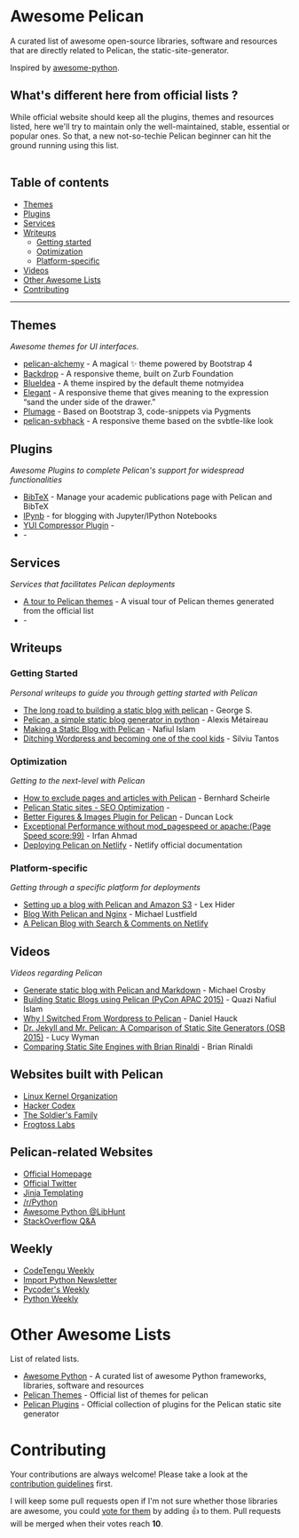 # Awesome Pelican


A curated list of awesome open-source libraries, software and resources that are directly related to Pelican, the static-site-generator.

Inspired by [awesome-python](https://github.com/vinta/awesome-python).

## What's different here from official lists ?
While official website should keep all the plugins, themes and resources listed, here we'll try to maintain only the well-maintained, stable, essential or popular ones. So that, a new not-so-techie Pelican beginner can hit the ground running using this list.  
  
  
## Table of contents
- [Themes](#themes)
- [Plugins](#plugins)
- [Services](#services)
- [Writeups](#writeups)    
    * [Getting started](#getting-started)
    * [Optimization](#optimization)
    * [Platform-specific](#platform-specific)
- [Videos](#videos)  
- [Other Awesome Lists](#other-awesome-lists)
- [Contributing](#contributing)

- - -

## Themes

*Awesome themes for UI interfaces.*

* [pelican-alchemy](https://github.com/nairobilug/pelican-alchemy/) - A magical :sparkles: theme powered by Bootstrap 4
* [Backdrop](https://github.com/getpelican/pelican-themes/tree/master/backdrop) - A responsive theme, built on Zurb Foundation
* [BlueIdea](https://github.com/blueicefield/pelican-blueidea) - A theme inspired by the default theme notmyidea
* [Elegant](https://github.com/talha131/pelican-elegant/) - A responsive theme that gives meaning to the expression “sand the under side of the drawer.”
* [Plumage](https://github.com/kdeldycke/plumage) - Based on Bootstrap 3, code-snippets via Pygments
* [pelican-svbhack](https://github.com/gfidente/pelican-svbhack) - A responsive theme based on the svbtle-like look


## Plugins

*Awesome Plugins to complete Pelican's support for widespread functionalities*

* [BibTeX](https://github.com/vene/pelican-bibtex) - Manage your academic publications page with Pelican and BibTeX
* [IPynb](https://github.com/danielfrg/pelican-ipynb) - for blogging with Jupyter/IPython Notebooks
* [YUI Compressor Plugin](https://github.com/getpelican/pelican-plugins/tree/master/yuicompressor) - 
* []() -


## Services

*Services that facilitates Pelican deployments*

* [A tour to Pelican themes](http://www.pelicanthemes.com/) - A visual tour of Pelican themes generated from the official list
* []() -


## Writeups

### Getting Started

*Personal writeups to guide you through getting started with Pelican*

* [The long road to building a static blog with pelican](https://www.notionsandnotes.org/tech/web-development/pelican-static-blog-setup.html) - George S.
* [Pelican, a simple static blog generator in python](https://blog.notmyidea.org/pelican-a-simple-static-blog-generator-in-python.html) -  Alexis Métaireau
* [Making a Static Blog with Pelican](http://nafiulis.me/making-a-static-blog-with-pelican.html) - Nafiul Islam
* [Ditching Wordpress and becoming one of the cool kids](http://razius.com/articles/ditching-wordpress-and-becoming-one-of-the-cool-kids/) - Silviu Tantos


### Optimization

*Getting to the next-level with Pelican*

* [How to exclude pages and articles with Pelican](https://bernhard.scheirle.de/posts/2016/March/07/seo-how-to-exclude-pages-and-articles-with-pelican/) - Bernhard Scheirle
* [Pelican Static sites - SEO Optimization](https://blog.kmonsoor.com/pelican-how-to-make-seo-friendly/) -
* [Better Figures & Images Plugin for Pelican](http://duncanlock.net/blog/2013/05/29/better-figures-images-plugin-for-pelican/) - Duncan Lock
* [Exceptional Performance without mod_pagespeed or apache:(Page Speed score:99)](https://www.i.com.pk/exceptional-performance-without-mod_pagespeed-or-apache-page-speed-score99/) - Irfan Ahmad
* [Deploying Pelican on Netlify](https://www.netlify.com/blog/2015/10/15/a-step-by-step-guide-pelican-on-netlify/) - Netlify official documentation


### Platform-specific

*Getting through a specific platform for deployments*

* [Setting up a blog with Pelican and Amazon S3](http://lexual.com/blog/setup-pelican-blog-on-s3/) - Lex Hider
* [Blog With Pelican and Nginx](https://michael.lustfield.net/nginx/blog-with-pelican-and-nginx) - Michael Lustfield 
* [A Pelican Blog with Search & Comments on Netlify](https://snipcart.com/blog/pelican-blog-tutorial-search-comments)


## Videos

*Videos regarding Pelican*

* [Generate static blog with Pelican and Markdown](https://www.youtube.com/watch?v=LWjPMlXNLTw) - Michael Crosby
* [Building Static Blogs using Pelican (PyCon APAC 2015)](https://www.youtube.com/watch?v=lwc-3IjdUdg) - Quazi Nafiul Islam
* [Why I Switched From Wordpress to Pelican](https://www.youtube.com/watch?v=rpkkwwu13qY) - Daniel Hauck
* [Dr. Jekyll and Mr. Pelican: A Comparison of Static Site Generators (OSB 2015)](https://www.youtube.com/watch?v=4Yonwd98XW8) - Lucy Wyman
* [Comparing Static Site Engines with Brian Rinaldi](https://www.youtube.com/watch?v=R-fJWOO1bjE) - Brian Rinaldi

## Websites built with Pelican

* [Linux Kernel Organization](https://www.kernel.org/pelican.html)
* [Hacker Codex](https://hackercodex.com/)
* [The Soldier's Family](http://www.thesoldiersfamily.com/)
* [Frogtoss Labs    ](http://www.frogtoss.com/labs/)


## Pelican-related Websites

* [Official Homepage](https://blog.getpelican.com/)
* [Official Twitter](https://twitter.com/getpelican)
* [Jinja Templating](http://jinja.pocoo.org/)
* [/r/Python](https://www.reddit.com/r/python/)
* [Awesome Python @LibHunt](https://python.libhunt.com/)
* [StackOverflow Q&A](http://stackoverflow.com/questions/tagged/pelican)


## Weekly

* [CodeTengu Weekly](http://weekly.codetengu.com/)
* [Import Python Newsletter](http://importpython.com/newsletter/)
* [Pycoder's Weekly](http://pycoders.com/)
* [Python Weekly](http://www.pythonweekly.com/)

# Other Awesome Lists

List of related lists.

 * [Awesome Python](https://awesome-python.com/) - A curated list of awesome Python frameworks, libraries, software and resources
 * [Pelican Themes](https://github.com/getpelican/pelican-themes) - Official list of themes for pelican
 * [Pelican Plugins](https://github.com/getpelican/pelican-plugins) - Official collection of plugins for the Pelican static site generator

# Contributing

Your contributions are always welcome! Please take a look at the [contribution guidelines](https://github.com/kmonsoor/awesome-pelican/blob/master/CONTRIBUTING.md) first.

I will keep some pull requests open if I'm not sure whether those libraries are awesome, you could [vote for them](https://github.com/vinta/awesome-python/pulls) by adding :+1: to them. Pull requests will be merged when their votes reach **10**.
